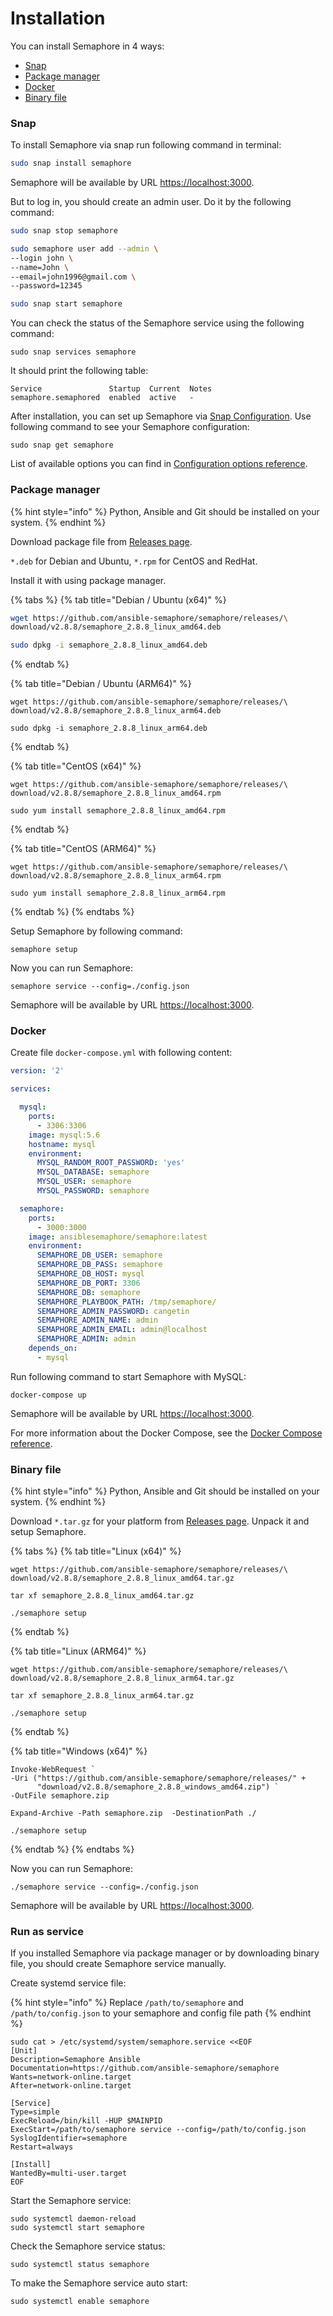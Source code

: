 # Installation

You can install Semaphore in 4 ways:

* [Snap](installation.md#snap)
* [Package manager](installation.md#package-manager)
* [Docker](installation.md#docker)
* [Binary file](installation.md#binary-file)

### Snap

To install Semaphore via snap run following command in terminal:

```bash
sudo snap install semaphore
```

Semaphore will be available by URL [https://localhost:3000](https://localhost:3000).&#x20;

But to log in, you should create an admin user. Do it by the following command:

```bash
sudo snap stop semaphore

sudo semaphore user add --admin \
--login john \
--name=John \
--email=john1996@gmail.com \
--password=12345

sudo snap start semaphore
```

You can check the status of the Semaphore service using the following command:

```
sudo snap services semaphore
```

It should print the following table:

```
Service               Startup  Current  Notes
semaphore.semaphored  enabled  active   -
```

After installation, you can set up Semaphore via [Snap Configuration](https://snapcraft.io/docs/configuration-in-snaps). Use following command to see your Semaphore configuration:

```
sudo snap get semaphore
```

&#x20;List of available options you can find in [Configuration options reference](https://docs.ansible-semaphore.com/administration-guide/configuration#configuration-options).

### Package manager

{% hint style="info" %}
Python, Ansible and Git should be installed on your system.
{% endhint %}

Download package file from [Releases page](https://github.com/ansible-semaphore/semaphore/releases).

&#x20;`*.deb` for Debian and Ubuntu, `*.rpm` for CentOS and RedHat.&#x20;

Install it with using package manager.

{% tabs %}
{% tab title="Debian / Ubuntu (x64)" %}
```bash
wget https://github.com/ansible-semaphore/semaphore/releases/\
download/v2.8.8/semaphore_2.8.8_linux_amd64.deb

sudo dpkg -i semaphore_2.8.8_linux_amd64.deb
```
{% endtab %}

{% tab title="Debian / Ubuntu (ARM64)" %}
```
wget https://github.com/ansible-semaphore/semaphore/releases/\
download/v2.8.8/semaphore_2.8.8_linux_arm64.deb

sudo dpkg -i semaphore_2.8.8_linux_arm64.deb
```
{% endtab %}

{% tab title="CentOS (x64)" %}
```
wget https://github.com/ansible-semaphore/semaphore/releases/\
download/v2.8.8/semaphore_2.8.8_linux_amd64.rpm

sudo yum install semaphore_2.8.8_linux_amd64.rpm
```
{% endtab %}

{% tab title="CentOS (ARM64)" %}
```
wget https://github.com/ansible-semaphore/semaphore/releases/\
download/v2.8.8/semaphore_2.8.8_linux_arm64.rpm

sudo yum install semaphore_2.8.8_linux_arm64.rpm
```
{% endtab %}
{% endtabs %}

Setup Semaphore by following command:

```
semaphore setup
```

Now you can run Semaphore:

```
semaphore service --config=./config.json
```

Semaphore will be available by URL [https://localhost:3000](https://localhost:3000).

### Docker

&#x20;Create file `docker-compose.yml` with following content:

```yaml
version: '2'

services:

  mysql:
    ports:
      - 3306:3306
    image: mysql:5.6
    hostname: mysql
    environment:
      MYSQL_RANDOM_ROOT_PASSWORD: 'yes'
      MYSQL_DATABASE: semaphore
      MYSQL_USER: semaphore
      MYSQL_PASSWORD: semaphore

  semaphore:
    ports:
      - 3000:3000
    image: ansiblesemaphore/semaphore:latest
    environment:
      SEMAPHORE_DB_USER: semaphore
      SEMAPHORE_DB_PASS: semaphore
      SEMAPHORE_DB_HOST: mysql
      SEMAPHORE_DB_PORT: 3306
      SEMAPHORE_DB: semaphore
      SEMAPHORE_PLAYBOOK_PATH: /tmp/semaphore/
      SEMAPHORE_ADMIN_PASSWORD: cangetin
      SEMAPHORE_ADMIN_NAME: admin
      SEMAPHORE_ADMIN_EMAIL: admin@localhost
      SEMAPHORE_ADMIN: admin
    depends_on:
      - mysql
```

Run following command to start Semaphore with MySQL:

```
docker-compose up
```

&#x20;Semaphore will be available by URL [https://localhost:3000](https://localhost:3000).

For more information about the Docker Compose, see the [Docker Compose reference](https://docs.docker.com/compose/).

### Binary file

{% hint style="info" %}
Python, Ansible and Git should be installed on your system.
{% endhint %}

Download `*.tar.gz` for your platform from [Releases page](https://github.com/ansible-semaphore/semaphore/releases). Unpack it and setup Semaphore.

{% tabs %}
{% tab title="Linux (x64)" %}
```
wget https://github.com/ansible-semaphore/semaphore/releases/\
download/v2.8.8/semaphore_2.8.8_linux_amd64.tar.gz

tar xf semaphore_2.8.8_linux_amd64.tar.gz

./semaphore setup
```
{% endtab %}

{% tab title="Linux (ARM64)" %}
```
wget https://github.com/ansible-semaphore/semaphore/releases/\
download/v2.8.8/semaphore_2.8.8_linux_arm64.tar.gz

tar xf semaphore_2.8.8_linux_arm64.tar.gz

./semaphore setup
```
{% endtab %}

{% tab title="Windows (x64)" %}
```
Invoke-WebRequest `
-Uri ("https://github.com/ansible-semaphore/semaphore/releases/" +
      "download/v2.8.8/semaphore_2.8.8_windows_amd64.zip") `
-OutFile semaphore.zip

Expand-Archive -Path semaphore.zip  -DestinationPath ./

./semaphore setup
```
{% endtab %}
{% endtabs %}

Now you can run Semaphore:

```
./semaphore service --config=./config.json
```

Semaphore will be available by URL [https://localhost:3000](https://localhost:3000).

### Run as service

If you installed Semaphore via package manager or by downloading binary file, you should create Semaphore service manually.

Create systemd service file:

{% hint style="info" %}
Replace `/path/to/semaphore` and `/path/to/config.json` to your semaphore and config file path
{% endhint %}

```
sudo cat > /etc/systemd/system/semaphore.service <<EOF
[Unit]
Description=Semaphore Ansible
Documentation=https://github.com/ansible-semaphore/semaphore
Wants=network-online.target
After=network-online.target

[Service]
Type=simple
ExecReload=/bin/kill -HUP $MAINPID
ExecStart=/path/to/semaphore service --config=/path/to/config.json
SyslogIdentifier=semaphore
Restart=always

[Install]
WantedBy=multi-user.target
EOF
```

Start the Semaphore service:

```
sudo systemctl daemon-reload
sudo systemctl start semaphore
```

Check the Semaphore service status:

```
sudo systemctl status semaphore
```

To make the Semaphore service auto start:

```
sudo systemctl enable semaphore
```

